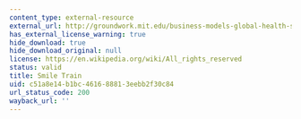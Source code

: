 ```yaml
---
content_type: external-resource
external_url: http://groundwork.mit.edu/business-models-global-health-smiletrain/
has_external_license_warning: true
hide_download: true
hide_download_original: null
license: https://en.wikipedia.org/wiki/All_rights_reserved
status: valid
title: Smile Train
uid: c51a8e14-b1bc-4616-8881-3eebb2f30c84
url_status_code: 200
wayback_url: ''
---
```

